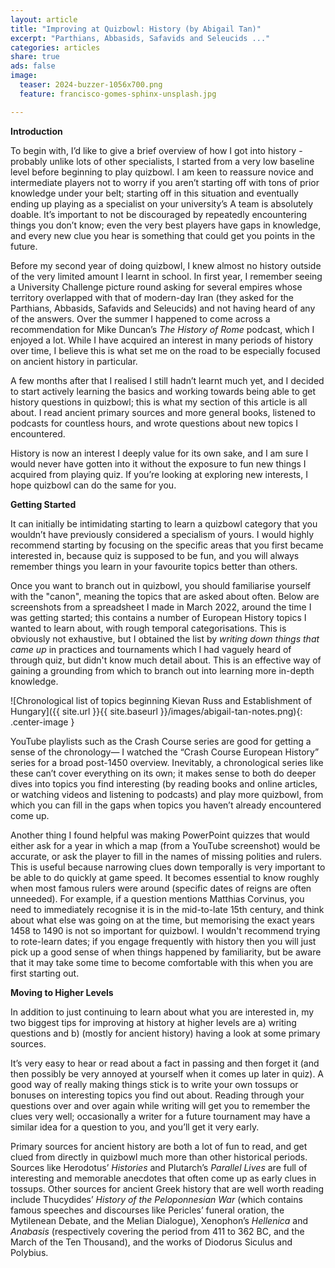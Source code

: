 ```yaml
---
layout: article
title: "Improving at Quizbowl: History (by Abigail Tan)"
excerpt: "Parthians, Abbasids, Safavids and Seleucids ..."
categories: articles
share: true
ads: false
image:
  teaser: 2024-buzzer-1056x700.png
  feature: francisco-gomes-sphinx-unsplash.jpg

---
```

**Introduction**

To begin with, I’d like to give a brief overview of how I got into history - probably unlike lots of other specialists, I started from a very low baseline level before beginning to play quizbowl. I am keen to reassure novice and intermediate players not to worry if you aren’t starting off with tons of prior knowledge under your belt; starting off in this situation and eventually ending up playing as a specialist on your university’s A team is absolutely doable. It’s important to not be discouraged by repeatedly encountering things you don’t know; even the very best players have gaps in knowledge, and every new clue you hear is something that could get you points in the future.

Before my second year of doing quizbowl, I knew almost no history outside of the very limited amount I learnt in school. In first year, I remember seeing a University Challenge picture round asking for several empires whose territory overlapped with that of modern-day Iran (they asked for the Parthians, Abbasids, Safavids and Seleucids) and not having heard of any of the answers. Over the summer I happened to come across a recommendation for Mike Duncan’s *The History of Rome* podcast, which I enjoyed a lot. While I have acquired an interest in many periods of history over time, I believe this is what set me on the road to be especially focused on ancient history in particular.

A few months after that I realised I still hadn’t learnt much yet, and I decided to start actively learning the basics and working towards being able to get history questions in quizbowl; this is what my section of this article is all about. I read ancient primary sources and more general books, listened to podcasts for countless hours, and wrote questions about new topics I encountered.

History is now an interest I deeply value for its own sake, and I am sure I would never have gotten into it without the exposure to fun new things I acquired from playing quiz. If you’re looking at exploring new interests, I hope quizbowl can do the same for you.


**Getting Started**

It can initially be intimidating starting to learn a quizbowl category that you wouldn’t have previously considered a specialism of yours. I would highly recommend starting by focusing on the specific areas that you first became interested in, because quiz is supposed to be fun, and you will always remember things you learn in your favourite topics better than others.

Once you want to branch out in quizbowl, you should familiarise yourself with the "canon", meaning the topics that are asked about often. Below are screenshots from a spreadsheet I made in March 2022, around the time I was getting started; this contains a number of European History topics I wanted to learn about, with rough temporal categorisations. This is obviously not exhaustive, but I obtained the list by *writing down things that came up* in practices and tournaments which I had vaguely heard of through quiz, but didn't know much detail about. This is an effective way of gaining a grounding from which to branch out into learning more in-depth knowledge.

![Chronological list of topics beginning Kievan Russ and Establishment of Hungary]({{ site.url }}{{ site.baseurl }}/images/abigail-tan-notes.png){: .center-image } 


YouTube playlists such as the Crash Course series are good for getting a sense of the chronology— I watched the “Crash Course European History” series for a broad post-1450 overview. Inevitably, a chronological series like these can’t cover everything on its own; it makes sense to both do deeper dives into topics you find interesting (by reading books and online articles, or watching videos and listening to podcasts) and play more quizbowl, from which you can fill in the gaps when topics you haven’t already encountered come up.

Another thing I found helpful was making PowerPoint quizzes that would either ask for a year in which a map (from a YouTube screenshot) would be accurate, or ask the player to fill in the names of missing polities and rulers. This is useful because narrowing clues down temporally is very important to be able to do quickly at game speed. It becomes essential to know roughly when most famous rulers were around (specific dates of reigns are often unneeded). For example, if a question mentions Matthias Corvinus, you need to immediately recognise it is in the mid-to-late 15th century, and think about what else was going on at the time, but memorising the exact years 1458 to 1490 is not so important for quizbowl. I wouldn't recommend trying to rote-learn dates; if you engage frequently with history then you will just pick up a good sense of when things happened by familiarity, but be aware that it may take some time to become comfortable with this when you are first starting out.

**Moving to Higher Levels**

In addition to just continuing to learn about what you are interested in, my two biggest tips for improving at history at higher levels are a) writing questions and b) (mostly for ancient history) having a look at some primary sources.

It’s very easy to hear or read about a fact in passing and then forget it (and then possibly be very annoyed at yourself when it comes up later in quiz). A good way of really making things stick is to write your own tossups or bonuses on interesting topics you find out about. Reading through your questions over and over again while writing will get you to remember the clues very well; occasionally a writer for a future tournament may have a similar idea for a question to you, and you’ll get it very early.

Primary sources for ancient history are both a lot of fun to read, and get clued from directly in quizbowl much more than other historical periods. Sources like Herodotus’ *Histories* and Plutarch’s *Parallel Lives* are full of interesting and memorable anecdotes that often come up as early clues in tossups. Other sources for ancient Greek history that are well worth reading include Thucydides’ *History of the Peloponnesian War* (which contains famous speeches and discourses like Pericles’ funeral oration, the Mytilenean Debate, and the Melian Dialogue), Xenophon’s *Hellenica* and *Anabasis* (respectively covering the period from 411 to 362 BC, and the March of the Ten Thousand), and the works of Diodorus Siculus and Polybius.